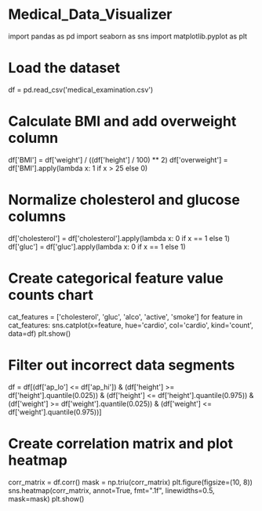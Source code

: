 # Medical_Data_Visualizer
import pandas as pd
import seaborn as sns
import matplotlib.pyplot as plt

# Load the dataset
df = pd.read_csv('medical_examination.csv')
# Calculate BMI and add overweight column
df['BMI'] = df['weight'] / ((df['height'] / 100) ** 2)
df['overweight'] = df['BMI'].apply(lambda x: 1 if x > 25 else 0)
# Normalize cholesterol and glucose columns
df['cholesterol'] = df['cholesterol'].apply(lambda x: 0 if x == 1 else 1)
df['gluc'] = df['gluc'].apply(lambda x: 0 if x == 1 else 1)
# Create categorical feature value counts chart
cat_features = ['cholesterol', 'gluc', 'alco', 'active', 'smoke']
for feature in cat_features:
    sns.catplot(x=feature, hue='cardio', col='cardio', kind='count', data=df)
    plt.show()
# Filter out incorrect data segments
df = df[(df['ap_lo'] <= df['ap_hi']) &
        (df['height'] >= df['height'].quantile(0.025)) &
        (df['height'] <= df['height'].quantile(0.975)) &
        (df['weight'] >= df['weight'].quantile(0.025)) &
        (df['weight'] <= df['weight'].quantile(0.975))]
# Create correlation matrix and plot heatmap
corr_matrix = df.corr()
mask = np.triu(corr_matrix)
plt.figure(figsize=(10, 8))
sns.heatmap(corr_matrix, annot=True, fmt=".1f", linewidths=0.5, mask=mask)
plt.show()

